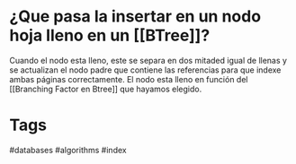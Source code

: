 # ¿Que pasa la insertar en un nodo hoja lleno en un [[BTree]]?
Cuando el nodo esta lleno, este se separa en dos mitaded igual de llenas y se actualizan el nodo padre que contiene las referencias para que indexe ambas páginas correctamente. El nodo esta lleno en función del [[Branching Factor en Btree]] que hayamos elegido.

# Tags
#databases #algorithms #index 
